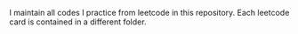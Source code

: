 I maintain all codes I practice from leetcode in this repository. Each leetcode card is contained in a different folder.
